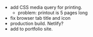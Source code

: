 - add CSS media query for printing.
  - problem: printout is 5 pages long
- fix browser tab title and icon
- production build. Netlify?
- add to portfolio site.
